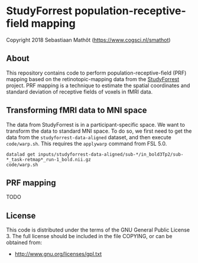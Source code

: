 # StudyForrest population-receptive-field mapping

Copyright 2018 Sebastiaan Mathôt (<https://www.cogsci.nl/smathot>)


## About

This repository contains code to perform population-receptive-field (PRF) mapping based on the retinotopic-mapping data from the [StudyForrest](http://studyforrest.org/) project. PRF mapping is a technique to estimate the spatial coordinates and standard deviation of receptive fields of voxels in fMRI data.


## Transforming fMRI data to MNI space

The data from StudyForrest is in a participant-specific space. We want to transform the data to standard MNI space. To do so, we first need to get the data from the `studyforrest-data-aligned` dataset, and then execute `code/warp.sh`. This requires the `applywarp` command from FSL 5.0.

~~~
datalad get inputs/studyforrest-data-aligned/sub-*/in_bold3Tp2/sub-*_task-retmap*_run-1_bold.nii.gz
code/warp.sh
~~~


## PRF mapping

TODO


## License

This code is distributed under the terms of the GNU General Public License 3. The full license should be included in the file COPYING, or can be obtained from:

- http://www.gnu.org/licenses/gpl.txt
